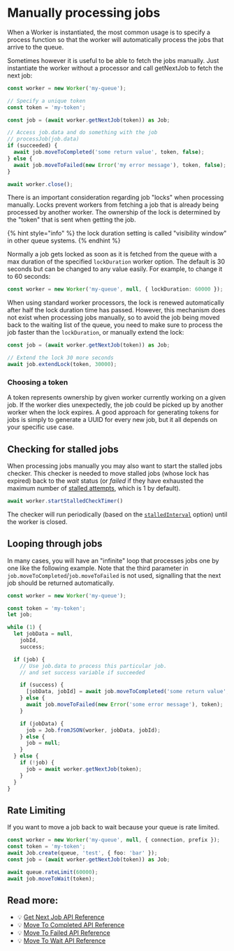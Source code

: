 # Manually processing jobs

When a Worker is instantiated, the most common usage is to specify a process function so that the worker will automatically process the jobs that arrive to the queue.

Sometimes however it is useful to be able to fetch the jobs manually. Just instantiate the worker without a processor and call getNextJob to fetch the next job:

```typescript
const worker = new Worker('my-queue');

// Specify a unique token
const token = 'my-token';

const job = (await worker.getNextJob(token)) as Job;

// Access job.data and do something with the job
// processJob(job.data)
if (succeeded) {
  await job.moveToCompleted('some return value', token, false);
} else {
  await job.moveToFailed(new Error('my error message'), token, false);
}

await worker.close();
```

There is an important consideration regarding job "locks" when processing manually. Locks prevent workers from fetching a job that is already being processed by  another worker. The ownership of the lock is determined by the "token" that is sent when getting the job.

{% hint style="info" %}
the lock duration setting is called "visibility window" in other queue systems.
{% endhint %}

Normally a job gets locked as soon as it is fetched from the queue with a max duration of the specified `lockDuration` worker option. The default is 30 seconds but can be changed to any value easily. For example, to change it to 60 seconds:

```typescript
const worker = new Worker('my-queue', null, { lockDuration: 60000 });
```

When using standard worker processors, the lock is renewed automatically after half the lock duration time has passed. However, this mechanism does not exist when processing jobs manually, so to avoid the job being moved back to the waiting list of the queue,
you need to make sure to process the job faster than the `lockDuration`, or manually extend the lock:

```typescript
const job = (await worker.getNextJob(token)) as Job;

// Extend the lock 30 more seconds
await job.extendLock(token, 30000);
```

### Choosing a token

A token represents ownership by given worker currently working on a given job. If the worker dies unexpectedly, the job could be picked up by another worker when the lock expires. A good approach for generating tokens for jobs is simply to generate a UUID for every new job, but it all depends on your specific use case.

## Checking for stalled jobs

When processing jobs manually you may also want to start the stalled jobs checker. This checker is needed to move stalled jobs (whose lock has expired) back to the _wait_ status (or _failed_ if they have exhausted the maximum number of [stalled attempts](https://api.docs.bullmq.io/interfaces/v5.WorkerOptions.html#maxStalledCount), which is 1 by default).

```typescript
await worker.startStalledCheckTimer()
```

The checker will run periodically (based on the [`stalledInterval`](https://api.docs.bullmq.io/interfaces/v5.WorkerOptions.html#stalledInterval) option) until the worker is closed.

## Looping through jobs

In many cases, you will have an "infinite" loop that processes jobs one by one like the following example. Note that the third parameter in `job.moveToCompleted`/`job.moveToFailed` is not used, signalling that the next job should be returned automatically.

```typescript
const worker = new Worker('my-queue');

const token = 'my-token';
let job;

while (1) {
  let jobData = null,
    jobId,
    success;

  if (job) {
    // Use job.data to process this particular job.
    // and set success variable if succeeded

    if (success) {
      [jobData, jobId] = await job.moveToCompleted('some return value', token);
    } else {
      await job.moveToFailed(new Error('some error message'), token);
    }

    if (jobData) {
      job = Job.fromJSON(worker, jobData, jobId);
    } else {
      job = null;
    }
  } else {
    if (!job) {
      job = await worker.getNextJob(token);
    }
  }
}
```

## Rate Limiting

If you want to move a job back to wait because your queue is rate limited.

```typescript
const worker = new Worker('my-queue', null, { connection, prefix });
const token = 'my-token';
await Job.create(queue, 'test', { foo: 'bar' });
const job = (await worker.getNextJob(token)) as Job;

await queue.rateLimit(60000);
await job.moveToWait(token);
```

## Read more:

- 💡 [Get Next Job API Reference](https://api.docs.bullmq.io/classes/v5.Worker.html#getNextJob)
- 💡 [Move To Completed API Reference](https://api.docs.bullmq.io/classes/v5.Job.html#moveToCompleted)
- 💡 [Move To Failed API Reference](https://api.docs.bullmq.io/classes/v5.Job.html#moveToFailed)
- 💡 [Move To Wait API Reference](https://api.docs.bullmq.io/classes/v5.Job.html#moveToWait)
